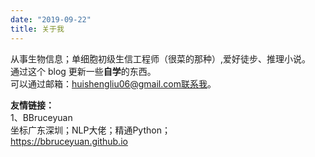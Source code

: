 ```yaml
---
date: "2019-09-22"
title: 关于我
---
```


从事生物信息；单细胞初级生信工程师（很菜的那种）,爱好徒步、推理小说。  
通过这个 blog 更新一些**自学**的东西。  
可以通过邮箱：huishengliu06@gmail.com联系我。


**友情链接：**  
1、BBruceyuan  
坐标广东深圳；NLP大佬；精通Python；  
https://bbruceyuan.github.io

